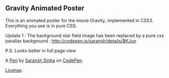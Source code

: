 Gravity Animated Poster
-----------------------
This is an animated poster for the movie Gravity, implemented in CSS3. Everything you see is in pure CSS.

Update 1 :
The background star field image has been replaced by a pure css parallax background : http://codepen.io/saransh/details/BKJun

P.S. Looks better in full page view

A [Pen](http://codepen.io/saransh/pen/EGqjo) by [Saransh Sinha](http://codepen.io/saransh) on [CodePen](http://codepen.io/).

[License](http://codepen.io/saransh/pen/EGqjo/license).